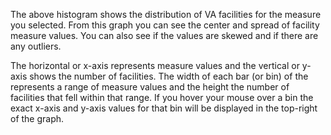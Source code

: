 The above histogram shows the distribution of VA facilities for the measure you selected. From this graph you can see the center and spread of facility measure values. You can also see if the values are skewed and if there are any outliers. 

The horizontal or x-axis represents measure values and the vertical or y-axis shows the number of facilities. The width of each bar (or bin) of the represents a range of measure values and the height the number of facilities that fell within that range. If you hover your mouse over a bin the exact x-axis and y-axis values for that bin will be displayed in the top-right of the graph. 
